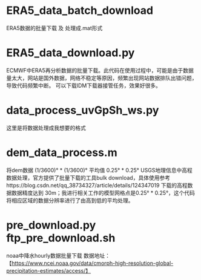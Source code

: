 # ERA5_data_batch_download
ERA5数据的批量下载 及 处理成.mat形式


# ERA5_data_download.py
ECMWF中ERA5再分析数据的批量下载。此代码在使用过程中，可能是由于数据量太大，网站是国外数据，网络不稳定等原因，频繁出现网站数据排队出错问题，导致代码频繁中断。
可以下载IDM下载器接管任务，效果好很多。

# data_process_uvGpSh_ws.py
这里是将数据处理成我想要的格式

# dem_data_process.m
将dem数据 (1/3600)° * (1/3600)° 平均值 0.25° * 0.25°
USGS地理信息中高程数据处理，官方提供了批量下载的工具bulk download，具体使用参考https://blog.csdn.net/qq_38734327/article/details/124347019
下载的高程数据数据精度达到 30m；我进行相关工作的模型网格点是0.25° * 0.25°，这个代码将相应区域的数据分辨率进行了由高到低的平均处理。

# pre_download.py ftp_pre_download.sh
noaa中降水hourly数据批量下载
数据地址：【https://www.ncei.noaa.gov/data/cmorph-high-resolution-global-precipitation-estimates/access/】
